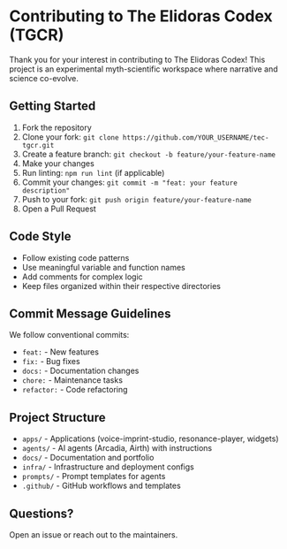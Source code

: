 # Contributing to The Elidoras Codex (TGCR)

Thank you for your interest in contributing to The Elidoras Codex! This project is an experimental myth-scientific workspace where narrative and science co-evolve.

## Getting Started

1. Fork the repository
2. Clone your fork: `git clone https://github.com/YOUR_USERNAME/tec-tgcr.git`
3. Create a feature branch: `git checkout -b feature/your-feature-name`
4. Make your changes
5. Run linting: `npm run lint` (if applicable)
6. Commit your changes: `git commit -m "feat: your feature description"`
7. Push to your fork: `git push origin feature/your-feature-name`
8. Open a Pull Request

## Code Style

- Follow existing code patterns
- Use meaningful variable and function names
- Add comments for complex logic
- Keep files organized within their respective directories

## Commit Message Guidelines

We follow conventional commits:

- `feat:` - New features
- `fix:` - Bug fixes
- `docs:` - Documentation changes
- `chore:` - Maintenance tasks
- `refactor:` - Code refactoring

## Project Structure

- `apps/` - Applications (voice-imprint-studio, resonance-player, widgets)
- `agents/` - AI agents (Arcadia, Airth) with instructions
- `docs/` - Documentation and portfolio
- `infra/` - Infrastructure and deployment configs
- `prompts/` - Prompt templates for agents
- `.github/` - GitHub workflows and templates

## Questions?

Open an issue or reach out to the maintainers.
